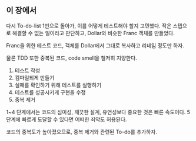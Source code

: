 ## 이 장에서
다시 To-do-list 1번으로 돌아가, 이를 어떻게 테스트해야 할지 고민했다. 작은 스텝으로 해결할 수 없는 일이라고 판단하고, Dollar와 비슷한 Franc 객체를 만들었다.

Franc을 위한 테스트 코드, 객체를 Dollar에서 그대로 복사하고 리네임 정도만 하자.

물론 TDD 또한 중복된 코드, code smell을 철저히 지양한다. 
1. 테스트 작성
2. 컴파일되게 만들기
3. 실패를 확인하기 위해 테스트를 실행하기
4. 테스트를 성공시키게 구현을 수정
5. 중복 제거

1~4 단계에서는 코드의 심미성, 깨끗한 설계, 유연성보다 중요한 것은 빠른 속도이다. 5단계에 빠르게 도달할 수 있다면 어떠한 죄악도 허용된다.

코드의 중복도가 높아졌으므로, 중복 제거와 관련된 To-do를 추가하자.